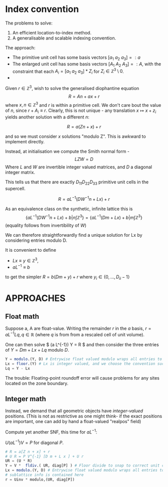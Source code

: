 # Index convention

The problems to solve:
1. An efficient location-to-index method.
2. A generalisable and scalable indexing convention.

The approach:
- The primitive unit cell has some basis vectors $[a_1~a_2~a_3] =: a$
- The enlarged unit cell has some basis vectors $[A_1~A_2~A_3] =: A$, with the constraint that each $A_i = [a_1~a_2~a_3] * Z_i$ for $Z_i \in \mathbb{Z}^3 \setminus 0$.
- 

Given $r\in \mathbb{Z}^3$, wish to solve the generalised diophantine equation
$$
R = A n + a x + r 
$$
where $x, n \in \mathbb{Z}^3$ and $r$ is within a primitive cell.
We don't care bout the value of $n$, since $r + A_i \equiv r$.
Clearly, this is not unique - any translation $x\mapsto x + z_i$ 
yields another solution with a different $n$:

$$
R = a (Z n + x) + r
$$

and so we must consider $x$ solutions "modulo Z". This is awkward to implement directly.


Instead, at initialisation we compute the Smith normal form -
$$
L Z W = D
$$
Where $L$ and $W$ are invertible integer valued matrices, and $D$ a diagonal integer matrix.

This tells us that there are exactly $D_{11}D_{22}D_{33}$ primitive unit cells in the supercell.

$$
R = a L^{-1} (D W^{-1} n + L x) + r
$$

As an equivalence class on the synthetic, infinite lattice this is
$$ 
\{ a L^{-1} (D W^{-1} n + L x) + b | n \int \mathbb{Z}^3 \} 
= \{ a L^{-1} (D m + L x) + b | m \int \mathbb{Z}^3 \} 
$$
(equality follows from invertibility of $W$)

We can therefore straightforwardly find a unique solution for Lx by considering entries modulo D.

It is convenient to define 
 - $Lx \equiv y \in \mathbb{Z}^3$,
 - $a L^{-1} \equiv b$

 to get the simpler $R = b(D m + y) + r$
 where $y_i \in \{0, ..., D_{ii} - 1\}$

# APPROACHES

## Float math
Suppose a, A are float-value. Writing the remainder $r$ in the $a$ basis,
$r = a L^{-1} L q, q\in \mathbb{R}$ (where $q$ is from from a rescaled cell of unit volume).

One can then solve
$ (a L^{-1}) Y = R $ and then consider the three entries of $Y = D m + L x + L q$ modulo $D$.

```julia
Y = modulo.(Y, D) # Entrywise float valued modulo wraps all entries to [0, D[i])
Lx = floor.(Y) # Lx is integer valued, and we choose the convention such that Lb is entrywise in [0,1]
Lq = Y - Lx
```

The trouble: Floating-point roundoff error will cause problems for any sites located on the zone boundary.

## Integer math
Instead, we demand that all geometric objects have _integer-valued_ positions. (This is not as restrictive as one might think- if the exact positions are important, one can add by hand a float-valued "realpos" field)

Compute yet another SNF, this time for $a L^{-1}$:

$U (a L^{-1}) V = P$ for diagonal $P$.

```julia
# R = a[Z n + x] + r
# U R = P V^{-1} [D m + L x ] + U r
UR = (U * R)
Y = V *  fldiv.( UR, diag[P] ) # Floor divide to snap to correct unit cell
Lx = modulo.(Y, D) # Entrywise float valued modulo wraps all entries to [0, D[i])
# sublattice info is contained here
r = Uinv * modulo,(UR, diag[P]) 
```


